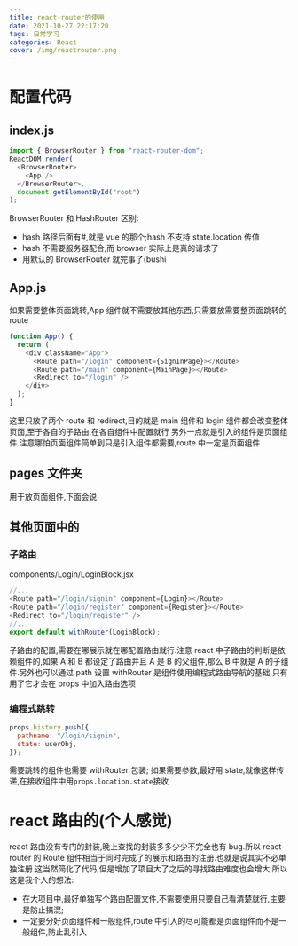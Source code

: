 ```yaml
---
title: react-router的使用
date: 2021-10-27 22:17:20
tags: 日常学习
categories: React
cover: /img/reactrouter.png
---
```


# 配置代码

## index.js

```js
import { BrowserRouter } from "react-router-dom";
ReactDOM.render(
  <BrowserRouter>
    <App />
  </BrowserRouter>,
  document.getElementById("root")
);
```

BrowserRouter 和 HashRouter 区别:

- hash 路径后面有#,就是 vue 的那个;hash 不支持 state.location 传值
- hash 不需要服务器配合,而 browser 实际上是真的请求了
- 用默认的 BrowserRouter 就完事了(bushi

## App.js

如果需要整体页面跳转,App 组件就不需要放其他东西,只需要放需要整页面跳转的 route

```js
function App() {
  return (
    <div className="App">
      <Route path="/login" component={SignInPage}></Route>
      <Route path="/main" component={MainPage}></Route>
      <Redirect to="/login" />
    </div>
  );
}
```

这里只放了两个 route 和 redirect,目的就是 main 组件和 login 组件都会改变整体页面,至于各自的子路由,在各自组件中配置就行
另外一点就是引入的组件是页面组件.注意哪怕页面组件简单到只是引入组件都需要,route 中一定是页面组件

## pages 文件夹

用于放页面组件,下面会说

## 其他页面中的

### 子路由

components/Login/LoginBlock.jsx

```js
//...
<Route path="/login/signin" component={Login}></Route>
<Route path="/login/register" component={Register}></Route>
<Redirect to="/login/register" />
//...
export default withRouter(LoginBlock);
```

子路由的配置,需要在哪展示就在哪配置路由就行.注意 react 中子路由的判断是依赖组件的,如果 A 和 B 都设定了路由并且 A 是 B 的父组件,那么 B 中就是 A 的子组件.另外也可以通过 path 设置
withRouter 是组件使用编程式路由导航的基础,只有用了它才会在 props 中加入路由选项

### 编程式跳转

```js
props.history.push({
  pathname: "/login/signin",
  state: userObj,
});
```

需要跳转的组件也需要 withRouter 包装;
如果需要参数,最好用 state,就像这样传递,在接收组件中用`props.location.state`接收

# react 路由的(个人感觉)

react 路由没有专门的封装,晚上查找的封装多多少少不完全也有 bug.所以 react-router 的 Route 组件相当于同时完成了<router-view>的展示和路由的注册.也就是说其实不必单独注册.这当然简化了代码,但是增加了项目大了之后的寻找路由难度也会增大
所以这是我个人的想法:

- 在大项目中,最好单独写个路由配置文件,不需要使用只要自己看清楚就行,主要是防止搞混;
- 一定要分好页面组件和一般组件,route 中引入的尽可能都是页面组件而不是一般组件,防止乱引入

